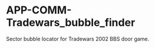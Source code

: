 APP-COMM-Tradewars_bubble_finder
================================

Sector bubble locator for Tradewars 2002 BBS door game.
